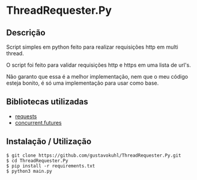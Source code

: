 # ThreadRequester.Py

## Descrição
Script simples em python feito para realizar requisições http em multi thread.

O script foi feito para validar requisições http e https em uma lista de url's.

Não garanto que essa é a melhor implementação, nem que o meu código esteja bonito, é só uma implementação para usar como base.

## Bibliotecas utilizadas 
* [requests](https://pypi.org/project/requests/)
* [concurrent.futures](https://docs.python.org/3/library/concurrent.futures.html#module-concurrent.futures)

## Instalação / Utilização
`$ git clone https://github.com/gustavokuhl/ThreadRequester.Py.git`<br/>
`$ cd ThreadRequester.Py`<br/>
`$ pip install -r requirements.txt`<br/>
`$ python3 main.py`<br/>
